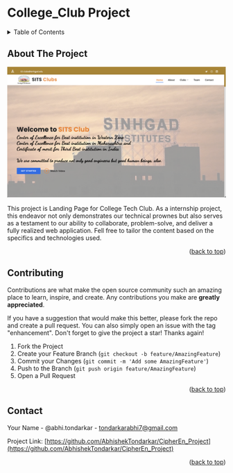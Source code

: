 # College_Club Project

<a name="readme-top"></a>

<!-- TABLE OF CONTENTS -->
<details>
  <summary>Table of Contents</summary>
  <ol>
    <li>
      <a href="#about-the-project">About The Project</a>
    </li>
    <li><a href="#contributing">Contributing</a></li>
    <li><a href="#contact">Contact</a></li>
  </ol>
</details>




## About The Project

![ss](https://github.com/AbhishekTondarkar/CipherEn_Project/blob/89fa5ee4da4da843570127adce4d6aa58951e563/ss.png)

This project is Landing Page for College Tech Club. As a internship project, this endeavor not only demonstrates our technical prownes but also serves as a testament to our ability to collaborate, problem-solve, and deliver a fully realized web application. 
Fell free to tailor the content based on the specifics and technologies used.

<p align="right">(<a href="#readme-top">back to top</a>)</p>


<!-- CONTRIBUTING -->
## Contributing

Contributions are what make the open source community such an amazing place to learn, inspire, and create. Any contributions you make are **greatly appreciated**.

If you have a suggestion that would make this better, please fork the repo and create a pull request. You can also simply open an issue with the tag "enhancement".
Don't forget to give the project a star! Thanks again!

1. Fork the Project
2. Create your Feature Branch (`git checkout -b feature/AmazingFeature`)
3. Commit your Changes (`git commit -m 'Add some AmazingFeature'`)
4. Push to the Branch (`git push origin feature/AmazingFeature`)
5. Open a Pull Request

<p align="right">(<a href="#readme-top">back to top</a>)</p>



<!-- CONTACT -->
## Contact

Your Name - @abhi.tondarkar - tondarkarabhi7@gmail.com

Project Link: [https://github.com/AbhishekTondarkar/CipherEn_Project](https://github.com/AbhishekTondarkar/CipherEn_Project)

<p align="right">(<a href="#readme-top">back to top</a>)</p> 

<!-- MARKDOWN LINKS & IMAGES -->


